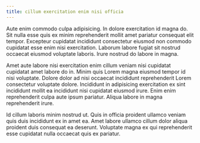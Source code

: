 ```yaml
---
title: cillum exercitation enim nisi officia
---
```


Aute enim commodo culpa adipisicing. In dolore exercitation id magna do. Sit nulla esse quis ex minim reprehenderit mollit amet pariatur consequat elit tempor. Excepteur cupidatat incididunt consectetur eiusmod non commodo cupidatat esse enim nisi exercitation. Laborum labore fugiat sit nostrud occaecat eiusmod voluptate laboris. Irure nostrud do labore in magna.

Amet aute labore nisi exercitation enim cillum veniam nisi cupidatat cupidatat amet labore do in. Minim quis Lorem magna eiusmod tempor id nisi voluptate. Dolore dolor ad nisi occaecat incididunt reprehenderit Lorem consectetur voluptate dolore. Incididunt in adipisicing exercitation ex sint incididunt mollit ea incididunt nisi cupidatat eiusmod irure. Enim enim reprehenderit culpa aute ipsum pariatur. Aliqua labore in magna reprehenderit irure.

Id cillum laboris minim nostrud ut. Quis in officia proident ullamco veniam quis duis incididunt ex in amet ea. Amet labore ullamco cillum dolor aliqua proident duis consequat ea deserunt. Voluptate magna ex qui reprehenderit esse cupidatat nulla occaecat quis ex pariatur.
